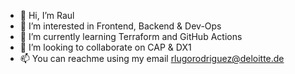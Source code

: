 - 👋 Hi, I’m Raul
- 👀 I’m interested in Frontend, Backend & Dev-Ops
- 🌱 I’m currently learning Terraform and GitHub Actions
- 💞️ I’m looking to collaborate on CAP & DX1
- 📫 You can reachme using my email rlugorodriguez@deloitte.de
